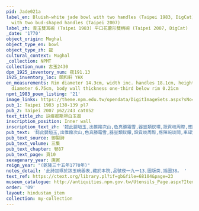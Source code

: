 ```yaml
---
pid: Jade021a
label_en: Bluish-white jade bowl with two handles (Taipei 1983, DigCat), jade bowl
  with two bud-shaped handles (Taipei 2007)
label_zh: 青玉雙耳碗 (Taipei 1983) 平口花蕾形雙柄碗 (Taipei 2007, DigCat)
_date: '1770'
object_origin: Mughal
object_type_en: bowl
object_type_zh: 盌
cultural_context: Mughal
_collection: NPMT
collection_num: 古玉2430
dpm_1925_inventory_num: 夜191.13
1925_inventory_loc: 頤和軒 YHX
en_measurements: Rim diameter 14.3cm, width inc. handles 18.1cm, height 6.4cm, base
  diameter 6.75cm, body wall thickness one-third below rim 0.21cm
npmt_1983_poem_listing: '21'
image_links: https://theme.npm.edu.tw/opendata/DigitImageSets.aspx?sNo=04029022&Key=%E7%8E%89%E5%B9%B3%E5%8F%A3%E8%8A%B1%E8%95%BE%E5%BD%A2%E9%9B%99%E6%9F%84%E7%A2%97&pageNo=1  https://theme.npm.edu.tw/opendata/DigitImageSets.aspx?sNo=04029020&Key=%E7%8E%89%E5%B9%B3%E5%8F%A3%E8%8A%B1%E8%95%BE%E5%BD%A2%E9%9B%99%E6%9F%84%E7%A2%97&pageNo=2  https://theme.npm.edu.tw/opendata/DigitImageSets.aspx?sNo=04029021&Key=%E7%8E%89%E5%B9%B3%E5%8F%A3%E8%8A%B1%E8%95%BE%E5%BD%A2%E9%9B%99%E6%9F%84%E7%A2%97&pageNo=2
pub_1: Taipei 1983 p138-139 pl7
pub_2: Taipei 2007 p62/243 cat052
text_title_zh: 詠痕都斯坦白玉盌
inscription_position: Inner wall
inscription_text_zh: '懿此嬰垣玉,出惟羭次山,色真勝霜雪,器豈類釵環,設貢岐周際,應陳琬琰間,車磲定何物,八斗費言艱。 '
pub_text: '懿此嬰垣玉,出惟羭次山,色真勝霜雪,器豈類釵鐶,設貢岐周際,應陳琬琰間,車磲定何物,八斗費言艱(曹植有車磲盌賦)。 '
pub_text_source: 御製詩
pub_text_volume: 三集
pub_text_chapter: 卷87
pub_text_page: 頁10
sexagenary_year: 庚寅
reign_year: "(乾隆三十五年1770年)"
notes_detail: '此詩加琢於該玉碗器表,藏於本院,品號夜一九一13,圖版类,插圖38。 '
text_ref: https://ctext.org/library.pl?if=gb&file=68104&page=23
museum_catalogue: http://antiquities.npm.gov.tw/Utensils_Page.aspx?ItemId=52850
order: '09'
layout: hindustan_item
collection: my-collection
---
```

